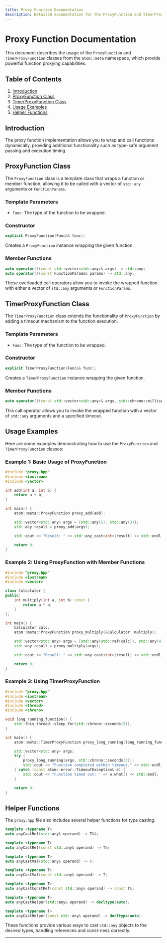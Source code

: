 ```yaml
---
title: Proxy Function Documentation
description: Detailed documentation for the ProxyFunction and TimerProxyFunction classes in the atom::meta namespace, including constructors, member functions, helper functions, and usage examples for dynamic function wrapping and execution timing.
---
```


# Proxy Function Documentation

This document describes the usage of the `ProxyFunction` and `TimerProxyFunction` classes from the `atom::meta` namespace, which provide powerful function proxying capabilities.

## Table of Contents

1. [Introduction](#introduction)
2. [ProxyFunction Class](#proxyfunction-class)
3. [TimerProxyFunction Class](#timerproxyfunction-class)
4. [Usage Examples](#usage-examples)
5. [Helper Functions](#helper-functions)

## Introduction

The proxy function implementation allows you to wrap and call functions dynamically, providing additional functionality such as type-safe argument passing and execution timing.

## ProxyFunction Class

The `ProxyFunction` class is a template class that wraps a function or member function, allowing it to be called with a vector of `std::any` arguments or `FunctionParams`.

### Template Parameters

- `Func`: The type of the function to be wrapped.

### Constructor

```cpp
explicit ProxyFunction(Func&& func);
```

Creates a `ProxyFunction` instance wrapping the given function.

### Member Functions

```cpp
auto operator()(const std::vector<std::any>& args) -> std::any;
auto operator()(const FunctionParams& params) -> std::any;
```

These overloaded call operators allow you to invoke the wrapped function with either a vector of `std::any` arguments or `FunctionParams`.

## TimerProxyFunction Class

The `TimerProxyFunction` class extends the functionality of `ProxyFunction` by adding a timeout mechanism to the function execution.

### Template Parameters

- `Func`: The type of the function to be wrapped.

### Constructor

```cpp
explicit TimerProxyFunction(Func&& func);
```

Creates a `TimerProxyFunction` instance wrapping the given function.

### Member Functions

```cpp
auto operator()(const std::vector<std::any>& args, std::chrono::milliseconds timeout) -> std::any;
```

This call operator allows you to invoke the wrapped function with a vector of `std::any` arguments and a specified timeout.

## Usage Examples

Here are some examples demonstrating how to use the `ProxyFunction` and `TimerProxyFunction` classes:

### Example 1: Basic Usage of ProxyFunction

```cpp
#include "proxy.hpp"
#include <iostream>
#include <vector>

int add(int a, int b) {
    return a + b;
}

int main() {
    atom::meta::ProxyFunction proxy_add(add);

    std::vector<std::any> args = {std::any(5), std::any(3)};
    std::any result = proxy_add(args);

    std::cout << "Result: " << std::any_cast<int>(result) << std::endl;

    return 0;
}
```

### Example 2: Using ProxyFunction with Member Functions

```cpp
#include "proxy.hpp"
#include <iostream>
#include <vector>

class Calculator {
public:
    int multiply(int a, int b) const {
        return a * b;
    }
};

int main() {
    Calculator calc;
    atom::meta::ProxyFunction proxy_multiply(&Calculator::multiply);

    std::vector<std::any> args = {std::any(std::ref(calc)), std::any(4), std::any(7)};
    std::any result = proxy_multiply(args);

    std::cout << "Result: " << std::any_cast<int>(result) << std::endl;

    return 0;
}
```

### Example 3: Using TimerProxyFunction

```cpp
#include "proxy.hpp"
#include <iostream>
#include <vector>
#include <thread>
#include <chrono>

void long_running_function() {
    std::this_thread::sleep_for(std::chrono::seconds(5));
}

int main() {
    atom::meta::TimerProxyFunction proxy_long_running(long_running_function);

    std::vector<std::any> args;
    try {
        proxy_long_running(args, std::chrono::seconds(3));
        std::cout << "Function completed within timeout." << std::endl;
    } catch (const atom::error::TimeoutException& e) {
        std::cout << "Function timed out: " << e.what() << std::endl;
    }

    return 0;
}
```

## Helper Functions

The `proxy.hpp` file also includes several helper functions for type casting:

```cpp
template <typename T>
auto anyCastRef(std::any& operand) -> T&&;

template <typename T>
auto anyCastRef(const std::any& operand) -> T&;

template <typename T>
auto anyCastVal(std::any& operand) -> T;

template <typename T>
auto anyCastVal(const std::any& operand) -> T;

template <typename T>
auto anyCastConstRef(const std::any& operand) -> const T&;

template <typename T>
auto anyCastHelper(std::any& operand) -> decltype(auto);

template <typename T>
auto anyCastHelper(const std::any& operand) -> decltype(auto);
```

These functions provide various ways to cast `std::any` objects to the desired types, handling references and const-ness correctly.

---
